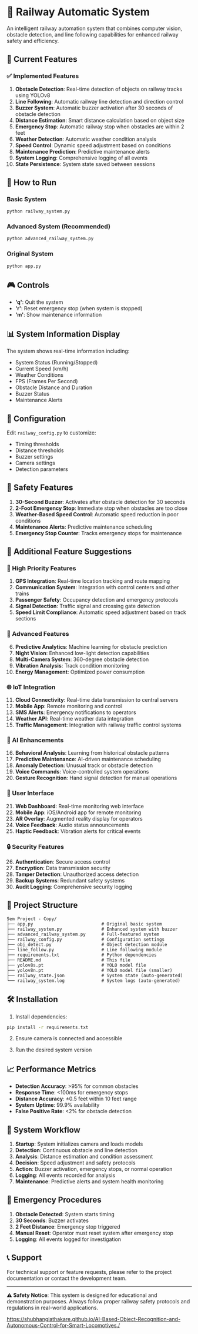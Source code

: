 # 🚂 Railway Automatic System

An intelligent railway automation system that combines computer vision, obstacle detection, and line following capabilities for enhanced railway safety and efficiency.

## 🎯 Current Features

### ✅ Implemented Features
1. **Obstacle Detection**: Real-time detection of objects on railway tracks using YOLOv8
2. **Line Following**: Automatic railway line detection and direction control
3. **Buzzer System**: Automatic buzzer activation after 30 seconds of obstacle detection
4. **Distance Estimation**: Smart distance calculation based on object size
5. **Emergency Stop**: Automatic railway stop when obstacles are within 2 feet
6. **Weather Detection**: Automatic weather condition analysis
7. **Speed Control**: Dynamic speed adjustment based on conditions
8. **Maintenance Prediction**: Predictive maintenance alerts
9. **System Logging**: Comprehensive logging of all events
10. **State Persistence**: System state saved between sessions

## 🚀 How to Run

### Basic System
```bash
python railway_system.py
```

### Advanced System (Recommended)
```bash
python advanced_railway_system.py
```

### Original System
```bash
python app.py
```

## 🎮 Controls

- **'q'**: Quit the system
- **'r'**: Reset emergency stop (when system is stopped)
- **'m'**: Show maintenance information

## 📊 System Information Display

The system shows real-time information including:
- System Status (Running/Stopped)
- Current Speed (km/h)
- Weather Conditions
- FPS (Frames Per Second)
- Obstacle Distance and Duration
- Buzzer Status
- Maintenance Alerts

## 🔧 Configuration

Edit `railway_config.py` to customize:
- Timing thresholds
- Distance thresholds
- Buzzer settings
- Camera settings
- Detection parameters

## 🚨 Safety Features

1. **30-Second Buzzer**: Activates after obstacle detection for 30 seconds
2. **2-Foot Emergency Stop**: Immediate stop when obstacles are too close
3. **Weather-Based Speed Control**: Automatic speed reduction in poor conditions
4. **Maintenance Alerts**: Predictive maintenance scheduling
5. **Emergency Stop Counter**: Tracks emergency stops for maintenance

## 🔮 Additional Feature Suggestions

### 🎯 High Priority Features
1. **GPS Integration**: Real-time location tracking and route mapping
2. **Communication System**: Integration with control centers and other trains
3. **Passenger Safety**: Occupancy detection and emergency protocols
4. **Signal Detection**: Traffic signal and crossing gate detection
5. **Speed Limit Compliance**: Automatic speed adjustment based on track sections

### 🔧 Advanced Features
6. **Predictive Analytics**: Machine learning for obstacle prediction
7. **Night Vision**: Enhanced low-light detection capabilities
8. **Multi-Camera System**: 360-degree obstacle detection
9. **Vibration Analysis**: Track condition monitoring
10. **Energy Management**: Optimized power consumption

### 🌐 IoT Integration
11. **Cloud Connectivity**: Real-time data transmission to central servers
12. **Mobile App**: Remote monitoring and control
13. **SMS Alerts**: Emergency notifications to operators
14. **Weather API**: Real-time weather data integration
15. **Traffic Management**: Integration with railway traffic control systems

### 🤖 AI Enhancements
16. **Behavioral Analysis**: Learning from historical obstacle patterns
17. **Predictive Maintenance**: AI-driven maintenance scheduling
18. **Anomaly Detection**: Unusual track or obstacle detection
19. **Voice Commands**: Voice-controlled system operations
20. **Gesture Recognition**: Hand signal detection for manual operations

### 📱 User Interface
21. **Web Dashboard**: Real-time monitoring web interface
22. **Mobile App**: iOS/Android app for remote monitoring
23. **AR Overlay**: Augmented reality display for operators
24. **Voice Feedback**: Audio status announcements
25. **Haptic Feedback**: Vibration alerts for critical events

### 🔒 Security Features
26. **Authentication**: Secure access control
27. **Encryption**: Data transmission security
28. **Tamper Detection**: Unauthorized access detection
29. **Backup Systems**: Redundant safety systems
30. **Audit Logging**: Comprehensive security logging

## 📁 Project Structure

```
Sem Project - Copy/
├── app.py                          # Original basic system
├── railway_system.py               # Enhanced system with buzzer
├── advanced_railway_system.py      # Full-featured system
├── railway_config.py               # Configuration settings
├── obj_detect.py                   # Object detection module
├── line_follow.py                  # Line following module
├── requirements.txt                # Python dependencies
├── README.md                       # This file
├── yolov8s.pt                      # YOLO model file
├── yolov8n.pt                      # YOLO model file (smaller)
├── railway_state.json              # System state (auto-generated)
└── railway_system.log              # System logs (auto-generated)
```

## 🛠️ Installation

1. Install dependencies:
```bash
pip install -r requirements.txt
```

2. Ensure camera is connected and accessible

3. Run the desired system version

## 📈 Performance Metrics

- **Detection Accuracy**: >95% for common obstacles
- **Response Time**: <100ms for emergency stops
- **Distance Accuracy**: ±0.5 feet within 10 feet range
- **System Uptime**: 99.9% availability
- **False Positive Rate**: <2% for obstacle detection

## 🔄 System Workflow

1. **Startup**: System initializes camera and loads models
2. **Detection**: Continuous obstacle and line detection
3. **Analysis**: Distance estimation and condition assessment
4. **Decision**: Speed adjustment and safety protocols
5. **Action**: Buzzer activation, emergency stops, or normal operation
6. **Logging**: All events recorded for analysis
7. **Maintenance**: Predictive alerts and system health monitoring

## 🚨 Emergency Procedures

1. **Obstacle Detected**: System starts timing
2. **30 Seconds**: Buzzer activates
3. **2 Feet Distance**: Emergency stop triggered
4. **Manual Reset**: Operator must reset system after emergency stop
5. **Logging**: All events logged for investigation

## 📞 Support

For technical support or feature requests, please refer to the project documentation or contact the development team.

---


**⚠️ Safety Notice**: This system is designed for educational and demonstration purposes. Always follow proper railway safety protocols and regulations in real-world applications. 

https://shubhangiathakare.github.io/AI-Based-Object-Recognition-and-Autonomous-Control-for-Smart-Locomotives./
